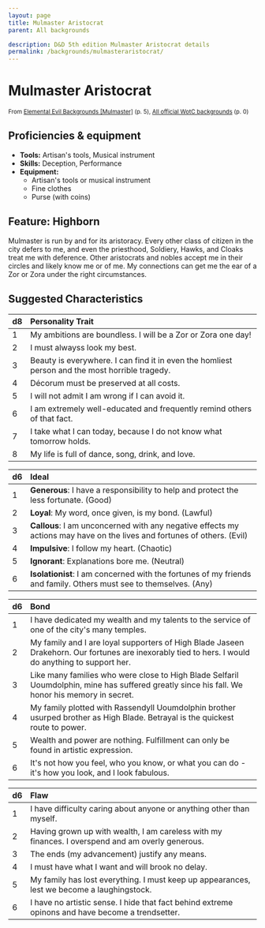 ```yaml
---
layout: page
title: Mulmaster Aristocrat
parent: All backgrounds

description: D&D 5th edition Mulmaster Aristocrat details
permalink: /backgrounds/mulmasteraristocrat/
---
```

# Mulmaster Aristocrat

<small>From <a target="_blank" href="https://dndadventurersleague.org/wp-content/uploads/2015/04/Mulmaster-Bonds-and-Backgrounds.pdf">Elemental Evil Backgrounds [Mulmaster]</a> (p. 5), <a target="_blank" href="https://flapkan.com/faq#What-is-the-source-All-official-WotC-backgrounds-and-how-does-it-work">All official WotC backgrounds</a> (p. 0)</small>


## Proficiencies & equipment

- **Tools:** Artisan's tools, Musical instrument
- **Skills:** Deception, Performance
- **Equipment:** 
  - Artisan's tools or musical instrument
  - Fine clothes
  - Purse (with coins)

## Feature: Highborn


Mulmaster is run by and for its aristoracy. Every other class of citizen in the city defers to me, and even the priesthood, Soldiery, Hawks, and Cloaks treat me with deference. Other aristocrats and nobles accept me in their circles and likely know me or of me. My connections can get me the ear of a Zor or Zora under the right circumstances.

## Suggested Characteristics


| d8 | Personality Trait |
|:----------------------------|:------------------|
| 1 | My ambitions are boundless. I will be a Zor or Zora one day! |
| 2 | I must alwayss look my best. |
| 3 | Beauty is everywhere. I can find it in even the homliest person and the most horrible tragedy. |
| 4 | Décorum must be preserved at all costs. |
| 5 | I will not admit I am wrong if I can avoid it. |
| 6 | I am extremely well-educated and frequently remind others of that fact. |
| 7 | I take what I can today, because I do not know what tomorrow holds. |
| 8 | My life is full of dance, song, drink, and love. |

| d6 | Ideal |
|:----------------------------|:------|
| 1 | **Generous**: I have a responsibility to help and protect the less fortunate. (Good) |
| 2 | **Loyal**: My word, once given, is my bond. (Lawful) |
| 3 | **Callous**: I am unconcerned with any negative effects my actions may have on the lives and fortunes of others. (Evil) |
| 4 | **Impulsive**: I follow my heart. (Chaotic) |
| 5 | **Ignorant**: Explanations bore me. (Neutral) |
| 6 | **Isolationist**: I am concerned with the fortunes of my friends and family. Others must see to themselves. (Any) |

| d6 | Bond |
|:----------------------------|:------------------|
| 1 | I have dedicated my wealth and my talents to the service of one of the city's many temples. |
| 2 | My family and I are loyal supporters of High Blade Jaseen Drakehorn. Our fortunes are inexorably tied to hers. I would do anything to support her. |
| 3 | Like many families who were close to High Blade Selfaril Uoumdolphin, mine has suffered greatly since his fall. We honor his memory in secret. |
| 4 | My family plotted with Rassendyll Uoumdolphin brother usurped brother as High Blade. Betrayal is the quickest route to power. |
| 5 | Wealth and power are nothing. Fulfillment can only be found in artistic expression. |
| 6 | It's not how you feel, who you know, or what you can do - it's how you look, and I look fabulous. |

| d6 | Flaw |
|:----------------------------|:------------------|
| 1 | I have difficulty caring about anyone or anything other than myself. |
| 2 | Having grown up with wealth, I am careless with my finances. I overspend and am overly generous. |
| 3 | The ends (my advancement) justify any means. |
| 4 | I must have what I want and will brook no delay. |
| 5 | My family has lost everything. I must keep up appearances, lest we become a laughingstock. |
| 6 | I have no artistic sense. I hide that fact behind extreme opinons and have become a trendsetter. |